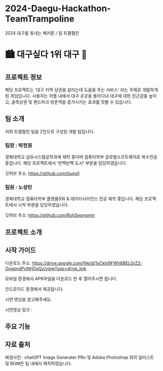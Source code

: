 # 2024-Daegu-Hackathon-TeamTrampoline
2024 대구를 빛내는 해커톤 / 팀 트램펄린


# 🏙️ 대구싶다 1위 대구 🌆

## 프로젝트 정보
 해당 프로젝트는 '대구 지역 상권을 살리는데 도움을 주는 서비스' 라는 주제로 개발하게 된 게임입니다. 사용자는 어플 내에서 대구 곳곳을 돌아다녀 대구에 대한 친근감을 높이고, 골목상권 및 랜드마크 방문객을 증가시키는 효과를 맛볼 수 있습니다.

## 팀 소개
 저희 트램펄린 팀을 2인으로 구성된 개발 팀입니다. 
 ### 팀장 : 박정원
 경북대학교 섬유시스템공학과에 재학 중이며 컴퓨터학부 글로벌소프트웨어로 복수전공 중입니다.
 해당 프로젝트에서 '반짝반짝 도시' 부분을 담당하였습니다.
 
 깃허브 주소: https://github.com/jjjung1
 ### 팀원 : 노성민
 경북대학교 컴퓨터학부 플랫폼SW & 데이터사이언스 전공 재학 중입니다.
 해당 프로젝트에서 시작 부분을 담당하였습니다.
 
 깃허브 주소: https://github.com/RohSeongmin
## 프로젝트 소개
## 시작 가이드
 다운로드 주소: https://drive.google.com/file/d/1xCkhi9FWh6BELGrZ2-OogpndPcNHDqQx/view?usp=drive_link
 
 모바일 환경에서 APK파일을 다운로드 한 후 열어주시면 됩니다.
 
 안드로이드 환경에서 제공됩니다.
 
 시연 영상을 참고해주세요.
 
 시연영상 링크 : 
## 주요 기능
## 자료 출처
 배경사진 : chatGPT Image Generater PRo 및 Adobe Photoshop 
 외의 일러스트 및 BGM은 팀 내에서 제작하였습니다.
